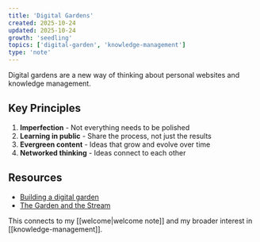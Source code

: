 ```yaml
---
title: 'Digital Gardens'
created: 2025-10-24
updated: 2025-10-24
growth: 'seedling'
topics: ['digital-garden', 'knowledge-management']
type: 'note'
---
```


Digital gardens are a new way of thinking about personal websites and knowledge management.

## Key Principles

1. **Imperfection** - Not everything needs to be polished
2. **Learning in public** - Share the process, not just the results
3. **Evergreen content** - Ideas that grow and evolve over time
4. **Networked thinking** - Ideas connect to each other

## Resources

- [Building a digital garden](https://maggieappleton.com/garden-history)
- [The Garden and the Stream](https://hapgood.us/2015/10/17/the-garden-and-the-stream-a-technopastoral/)

This connects to my [[welcome|welcome note]] and my broader interest in [[knowledge-management]].

